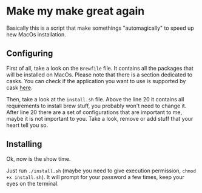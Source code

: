 # Make my make great again

Basically this is a script that make somethings "automagically" to speed up new MacOs installation.

## Configuring

First of all, take a look on the `Brewfile` file. It contains all the packages that will be installed on MacOs.
Please note that there is a section dedicated to casks. You can check if the application you want to use is supported by cask [here](https://formulae.brew.sh/cask/).

Then, take a look at the `install.sh` file. Above the line 20 it contains all requirements to install brew stuff, you probably won't need to change it.
After line 20 there are a set of configurations that are important to me, maybe it is not important to you. Take a look, remove or add stuff that your heart tell you so.

## Installing

Ok, now is the show time.

Just run `./install.sh` (maybe you need to give execution permission, `chmod +x install.sh`). It will prompt for your password a few times, keep your eyes on the terminal.